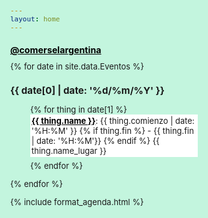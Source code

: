```yaml
---
layout: home
---
```


<style>
body, html {
width: 300px;
height: 300px;
overflow: hidden;    
font-size: 90%;
background-color: #c3f5de;
}

h1{
font-size: 110%;
font-weight:bold;
}

p.instr {
display: none;    
}

p.ical {
display: none;
}

ol.events li {
padding: 2px;
         margin-bottom: 6px;
         background-color: white;

  list-style-type: none;
}

ol.events{
  margin-left:10px;
}
h1 a, a.name {
    font-weight: bold;
    color: black;
        }

p.description {
display: none;
}

header.site-header {
display: none;
}

h3.date {
    margin-bottom: 5px;
        font-weight: bold;
        }
.past, .far_future {
display: none;
}
footer{
display: none;
}
</style>

<h1><a href='https://www.instagram.com/comerselargentina/' target=_blank>@comerselargentina</a></h1>
{% for date in site.data.Eventos %}
<section class='date' data-date='{{ date[0] | date: "%Y-%m-%d" }}'>

<h3 class='date'> {{ date[0] | date: '%d/%m/%Y' }} </h3>

<ol class='events'>
  {% for thing in date[1] %}
    <li> <a href='{{thing.url}}' class='name' target=_blank>{{ thing.name }}</a>: {{ thing.comienzo | date: '%H:%M' }}
      {% if thing.fin  %}
        - {{ thing.fin | date: '%H:%M'}} 
      {% endif %}
      <span class='where'>{{ thing.name_lugar  }}</span>
      <p class='description'>{{ thing.descripcion | newline_to_br  }}</p>
    </li>
  {% endfor %}
</ol>
</section>
{% endfor %}

{% include format_agenda.html %}
